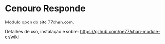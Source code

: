 Cenouro Responde
===============

Modulo open do site 77chan.com.


Detalhes de uso, instalação e sobre: https://github.com/pe77/chan-module-cr/wiki
